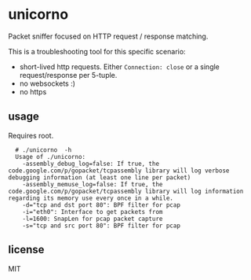 # unicorno

Packet sniffer focused on HTTP request / response matching.

This is a troubleshooting tool for this specific scenario:
- short-lived http requests. Either `Connection: close` or a single request/response per 5-tuple.
- no websockets :)
- no https

## usage

Requires root.

      # ./unicorno  -h
      Usage of ./unicorno:
        -assembly_debug_log=false: If true, the code.google.com/p/gopacket/tcpassembly library will log verbose debugging information (at least one line per packet)
        -assembly_memuse_log=false: If true, the code.google.com/p/gopacket/tcpassembly library will log information regarding its memory use every once in a while.
        -d="tcp and dst port 80": BPF filter for pcap
        -i="eth0": Interface to get packets from
        -l=1600: SnapLen for pcap packet capture
        -s="tcp and src port 80": BPF filter for pcap

## license

MIT
